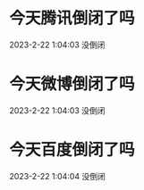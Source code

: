 # 今天腾讯倒闭了吗

2023-2-22 1:04:03 没倒闭

# 今天微博倒闭了吗

2023-2-22 1:04:03 没倒闭

# 今天百度倒闭了吗

2023-2-22 1:04:04 没倒闭

